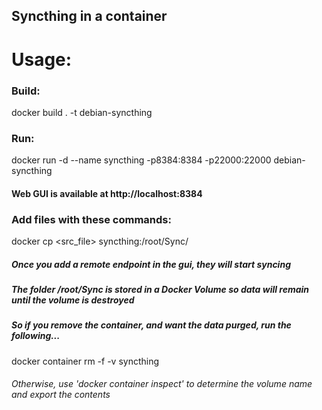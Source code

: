 ## Syncthing in a container

# Usage:

### Build:
docker build . -t debian-syncthing

### Run:
docker run -d --name syncthing -p8384:8384 -p22000:22000 debian-syncthing

#### Web GUI is available at http://localhost:8384
### Add files with these commands:
docker cp <src_file> syncthing:/root/Sync/

##### Once you add a remote endpoint in the gui, they will start syncing

##### The folder /root/Sync is stored in a Docker Volume so data will remain until the volume is destroyed
##### So if you remove the container, and want the data purged, run the following...
docker container rm -f -v syncthing

###### Otherwise, use 'docker container inspect' to determine the volume name and export the contents
